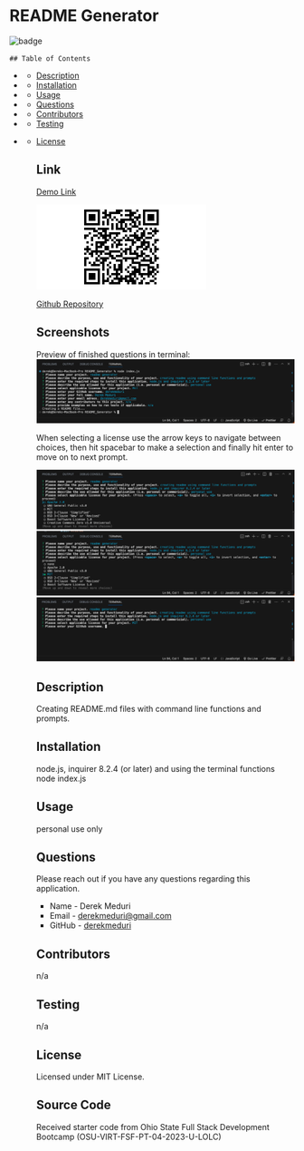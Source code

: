 # README Generator

![badge](https://img.shields.io/badge/license-MIT-brightgreen.svg)

    ## Table of Contents

- - [Description](#Description)

- - [Installation](#Installation)

- - [Usage](#Usage)

- - [Questions](#Questions)

- - [Contributors](#Contributors)

- - [Testing](#Testing)

- - [License](#License)

    ## Link

    [Demo Link](https://drive.google.com/file/d/17YOr0eplXwdNldBIQBEgW6lJ7nV1G3FL/view)

    ![QR Code](./assets/readmeqrcode.jpg)

    [Github Repository](https://github.com/derekmeduri/README_Generator)

    ## Screenshots

    Preview of finished questions in terminal:
    ![Preview of Application](./assets/readmeapp.png)

    When selecting a license use the arrow keys to navigate between choices, then hit spacebar to make a selection and finally hit enter to move on to next prompt.

    ![Using arrow keys](./assets/usearrows.png)
    ![Making selection](./assets/selection.png)
    ![Using enter key to select](./assets/enter.png)

    ## Description

    Creating README.md files with command line functions and prompts.

    ## Installation

    node.js, inquirer 8.2.4 (or later) and using the terminal functions node index.js

    ## Usage

    personal use only

    ## Questions

    Please reach out if you have any questions regarding this application.

    - Name - Derek Meduri
    - Email - derekmeduri@gmail.com
    - GitHub - [derekmeduri](https://github.com/derekmeduri/)

    ## Contributors

    n/a

    ## Testing

    n/a

    ## License

    Licensed under MIT License.

    ## Source Code

    Received starter code from Ohio State Full Stack Development Bootcamp (OSU-VIRT-FSF-PT-04-2023-U-LOLC)
